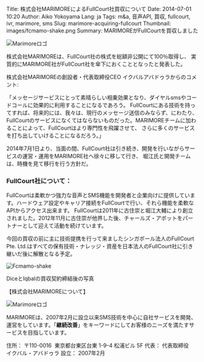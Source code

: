 Title: 株式会社MARIMOREによるFullCourt社買収について
Date: 2014-07-01 10:20
Author: Aiko Yokoyama
Lang: ja
Tags: m&a, 音声API, 買収, fullcourt, ivr, marimore, sms
Slug: marimore-acquiring-fullcourt
Thumbnail: images/fcmamo-shake.png
Summary: MARIMOREがFullCourtを買収しました

![Marimoreロゴ]({filename}/images/marimore-logo.gif)

株式会社MARIMOREは、FullCourt社の株式を総額非公開にて100％取得し、
実質的にMARIMORE社がFullCourt社を傘下におくこととなったと発表した。

株式会社MARIMOREの創設者・代表取締役CEO イクバルアバドゥラからのコメント:

「メッセージサービスにとって素晴らしい相乗効果となり、ダイヤルsmsやコードコールに効果的に利用することになるであろう。
FullCourtにある技術を持ってすれば、将来的には、我々は、現行のメッセージ送信のみならず、にわたり、
FullCourtのサービスになくてはならないものだった。MARIMOREチームに加わることによって、FullCourtはより専門性を飛躍させて、
さらに多くのサービスを打ち出していけることになるだろう。」

2014年7月1日より、当面の間、FullCourt社は引き続き、開発を行いながらサービスの運営・運用をMARIMORE社へ徐々に移して行き、
堀江氏と開発チームは、時機を見て移行を行う方針だ。

### FullCourt社について：

FullCourtは柔軟かつ強力な音声とSMS機能を開発者と企業向けに提供しています。ハードウェア設定やキャリア接続をFullCourtで行い、それら機能を柔軟なAPIからアクセス出来ます。
FullCourtは2011年に古住崇と堀江大輔により創立されました。2012年11月に古住崇が他界した後、チャールズ・アボットをパートナーとして迎えて活動を続けています。

今回の買収の前に主に技術提携を行って来ましたシンガポール法人のFullCourt Pte.
Ltd.はすべての保有技術・ナレッジ・資産を日本法人のFullCourt社に引き継いだ後に解散となる予定。

![Fcmamo-shake]({filename}/images/fcmamo-shake.png "Fcmamo-shake")

DiceとIqbalの買収契約締結後の写真

【株式会社MARIMOREについて】

![Marimoreロゴ]({filename}/images/marimore-logo.gif)

MARIMOREは、2007年2月に設立以来SMS技術を中心に自社サービスを開発、運営をしています。「**継続改善**」をキーワードにしてお客様のニーズを満たすサービスを目指しています。

住所：
〒110-0016  東京都台東区台東 1-9-4 松浦ビル 5F
代表： 代表取締役　イクバル・アバドゥラ
設立： 2007年2月
